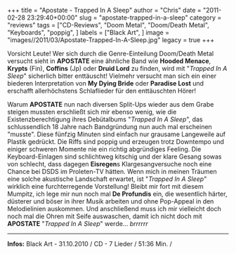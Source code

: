 +++
title = "Apostate - Trapped In A Sleep"
author = "Chris"
date = "2011-02-28 23:29:40+00:00"
slug = "apostate-trapped-in-a-sleep"
category = "reviews"
tags = ["CD-Reviews", "Doom Metal", "Doom/Death Metal", "Keyboards", "poppig", ]
labels = ["Black Art", ]
image = "images//2011/03/Apostate-Trapped-In-A-Sleep.jpg"
legacy = true
+++

Vorsicht Leute! Wer sich durch die Genre-Einteilung Doom/Death Metal versucht sieht in **APOSTATE** eine ähnliche Band wie **Hooded Menace**, **Krypts** (Fin), **Coffins** (Jp) oder **Druid Lord** zu finden, wird mit "_Trapped In A Sleep_" sicherlich bitter enttäuscht! Vielmehr versucht man sich ein einer biederen Interpretation von **My Dying Bride** oder **Paradise Lost** und erschafft allerhöchstens Schlaflieder für den enttäuschten Hörer!

Warum **APOSTATE** nun nach diversen Split-Ups wieder aus dem Grabe steigen mussten erschließt sich mir ebenso wenig, wie die Existenzberechtigung ihres Debütalbums "_Trapped In A Sleep_", das schlussendlich 18 Jahre nach Bandgründung nun auch mal erscheinen "musste". Diese fünfzig Minuten sind einfach nur grausame Langeweile auf Plastik gedrückt. Die Riffs sind poppig und erzeugen trotz Downtempo und einiger schweren Momente nie ein richtig abgründiges Feeling. Die Keyboard-Einlagen sind schlichtweg kitschig und der klare Gesang sowas von schlecht, dass dagegen **Eisregen**s Klargesangversuche noch eine Chance bei DSDS im Proleten-TV hätten.
Wenn mich in meinen Träumen eine solche akustische Landschaft erwartet, ist "_Trapped In A Sleep_" wirklich eine furchterregende Vorstellung! Bleibt mir fort mit diesem Mumpitz, ich lege mir nun noch mal **De Profundis** ein, die wesentlich härter, düsterer und böser in ihrer Musik arbeiten und ohne Pop-Appeal in den Melodielinien auskommen. Und anschließend muss ich mir vielleicht doch noch mal die Ohren mit Seife auswaschen, damit ich nicht doch mit **APOSTATE** "_Trapped In A Sleep_" werde... *brrrrrr*





---
**Infos:**
Black Art - 31.10.2010 / 
CD - 7 Lieder / 51:36 Min. / 
